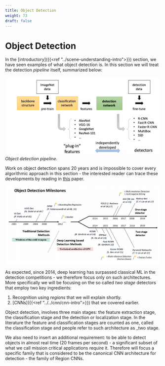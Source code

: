 ```yaml
---
title: Object Detection
weight: 73
draft: false
---
```


# Object Detection

In the [introductory]({{<ref "../scene-understanding-intro">}}) section, we have seen examples of what object detection is. In this section we will treat the detection _pipeline_ itself, summarized below:

![object-detection-e2e](images/object-detection-e2e.png)
*Object detection pipeline*. 

Work on object detection spans 20 years and is impossible to cover every algorithmic approach in this section - the interested reader can trace these developments by reading in [this](https://arxiv.org/abs/1905.05055) paper. 

![object-detection-roadmap](images/object-detection-roadmap.png#center)

As expected, since 2014, deep learning has surpassed classical ML in the detection competitions - we therefore focus only on such architectures. More specifically we will be focusing on the so called _two stage_ detectors that employ two key ingredients: 

1. Recognition using _regions_ that we will explain shortly. 
2. [CNNs]({{<ref "../../cnn/cnn-intro">}}) that we covered earlier. 

Object detection, involves three main stages: the feature extraction stage, the classification stage and the detection or localization stage. In the literature the feature and classification stages are counted as one, called the classification stage and people refer to such architecture as _two stage. 

We also need to insert an additional requirement: to be able to detect objects in almost real time (20 frames per second) - a significant subset of what we call mission critical applications require it. Therefore will focus a specific family that is considered to be the canonical CNN architecture for detection - the family of Region CNNs.  

